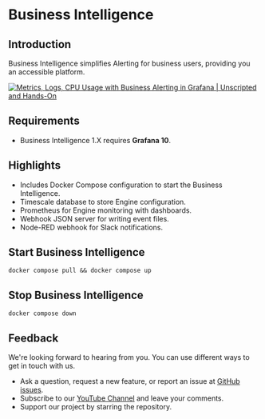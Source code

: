 # Business Intelligence

## Introduction

Business Intelligence simplifies Alerting for business users, providing you an accessible platform.

[![Metrics, Logs, CPU Usage with Business Alerting in Grafana | Unscripted and Hands-On](https://raw.githubusercontent.com/VolkovLabs/volkovlabs-bi-grafana/main/img/unscripted-1.png)](https://youtu.be/8UaY916PPXc)

## Requirements

- Business Intelligence 1.X requires **Grafana 10**.

## Highlights

- Includes Docker Compose configuration to start the Business Intelligence.
- Timescale database to store Engine configuration.
- Prometheus for Engine monitoring with dashboards.
- Webhook JSON server for writing event files.
- Node-RED webhook for Slack notifications.

## Start Business Intelligence

```
docker compose pull && docker compose up
```

## Stop Business Intelligence

```
docker compose down
```

## Feedback

We're looking forward to hearing from you. You can use different ways to get in touch with us.

- Ask a question, request a new feature, or report an issue at [GitHub issues](https://github.com/volkovlabs/business-intelligence/issues).
- Subscribe to our [YouTube Channel](https://www.youtube.com/@volkovlabs) and leave your comments.
- Support our project by starring the repository.

